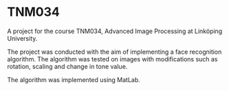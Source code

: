 # TNM034

A project for the course TNM034, Advanced Image Processing at Linköping University.

The project was conducted with the aim of implementing a face recognition algorithm. The algorithm was tested on images with modifications such as rotation, 
scaling and change in tone value. 

The algorithm was implemented using MatLab. 
